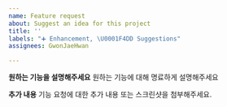 ```yaml
---
name: Feature request
about: Suggest an idea for this project
title: ''
labels: "➕ Enhancement, \U0001F4DD Suggestions"
assignees: GwonJaeHwan

---
```


**원하는 기능을 설명해주세요**
원하는 기능에 대해 명료하게 설명해주세요

**추가 내용**
기능 요청에 대한 추가 내용 또는 스크린샷을 첨부해주세요.

